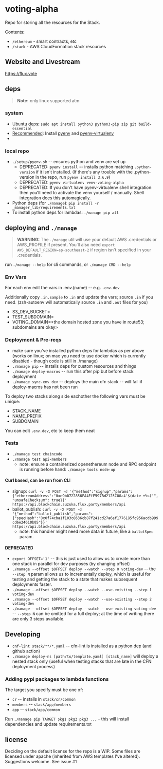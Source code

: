 # voting-alpha

Repo for storing all the resources for the Stack.

Contents:

- `/ethereum` - smart contracts, etc
- `/stack` - AWS CloudFormation stack resources

## Website and Livestream

https://flux.vote

## deps

> **Note:** only linux supported atm

### system

* Ubuntu deps: `sudo apt install python3 python3-pip zip git build-essential`
* [Recommended]: Install [pyenv](https://github.com/pyenv/pyenv) and [pyenv-virtualenv](https://github.com/pyenv/pyenv-virtualenv)
* [Recommended]: Docker

### local repo

* `./setup/pyenv.sh` -- ensures python and venv are set up
  * DEPRECATED: `pyenv install` -- installs python matching `.python-version` if it isn't installed. (If there's any trouble with the .python-version in the repo, run `pyenv install 3.6.9`)
  * DEPRECATED: `pyenv virtualenv venv-voting-alpha`
  * DEPRECATED: If you don't have pyenv-virtualenv shell integration then you'll need to activate the venv yourself / manually. Shell integration does this automagically.
* Python deps (for `./manage`): `pip install -r _manager_lib/requirements.txt`
* To install python deps for lambdas: `./manage pip all`

## deploying and `./manage`

> **WARNING:** The `./manage` util will use your default AWS .credentials or AWS_PROFILE if present. You'll also need `export AWS_DEFAULT_REGION=ap-southeast-2` if region isn't specified in your .credentials.

run `./manage --help` for cli commands, or `./manage CMD --help`

### Env Vars

For each env edit the vars in .env.(name) -- e.g. `.env.dev`

Additionally copy `.in.sample` to `.in` and update the vars; source `.in` if you need. (zsh-autoenv will automatically source `.in` and `.out` files for you)

* S3_DEV_BUCKET=<a public bucket>
* TEST_SUBDOMAIN=<just the subdomain>
* VOTING_DOMAIN=<the domain hosted zone you have in route53; subdomains are okay>

### Deployment & Pre-reqs

* make sure you've installed python deps for lambdas as per above (works on linux; on mac you need to use docker which is currently disabled - though code is still in ./manage)
* `./manage pip` -- installs deps for custom resources and things
* `./manage deploy-macros` -- run this after pip but before stack deployment
* `./manage sync-env dev` -- deploys the main cfn stack -- will fail if deploy-macros has not been run

To deploy two stacks along side eachother the following vars must be unique:

* STACK_NAME
* NAME_PREFIX
* SUBDOMAIN

You can edit `.env.dev`, etc to keep them neat

### Tests

* `./manage test chaincode`
* `./manage test api-members`
  - note: ensure a containerized openethereum node and RPC endpoint is running before hand: `./manage tools node-up`

#### Curl based, can be run from CLI

* signup: `curl -v -X POST -d '{"method":"signup","params":{"ethereumAddress":"0xe9b0722856FA4EfF597Bd2123C00a4'$(date +%s)'", "unsafeChecksum": true}}' https://api.blockchain.suzuka.flux.party/members/api`
* ballot_publish: `curl -v -X POST -d '{"method":"ballot_publish","params":{"specHash":"0x0f74cba1f103c8636cb87f241cd27a6ef1776185fc956acdb999cd6e24610b05"}}' https://api.blockchain.suzuka.flux.party/members/api`
  - note: this handler might need more data in future, like a `ballotSpec` param.

#### DEPRECATED

* `export OFFSET='1'` -- this is just used to allow us to create more than one stack in parallel for dev purposes (by changing offset)
* `./manage --offset $OFFSET deploy --watch --step 0 voting-dev` -- the `--step N` param allows us to incrementally deploy, which is useful for testing and getting the stack to a state that makes subsequent deployments faster.
* `./manage --offset $OFFSET deploy --watch --use-existing --step 1 voting-dev`
* `./manage --offset $OFFSET deploy --watch --use-existing --step 2 voting-dev`
* `./manage --offset $OFFSET deploy --watch --use-existing voting-dev` -- `--step N` can be omitted for a full deploy; at the time of writing there are only 3 steps available.

## Developing

* `cnf-lint stack/**/*.yaml` -- cfn-lint is installed as a python dep (and github action)
* `./manage deploy-ns [path/to/template.yaml] [stack_name]` will deploy a nested stack only (useful when testing stacks that are late in the CFN deployment process)

### Adding pypi packages to lambda functions

The target you specify must be one of:

* `cr` -- installs in `stack/cr/common`
* `members` -- `stack/app/members`
* `app` -- `stack/app/common`

Run `./manage pip TARGET pkg1 pkg2 pkg3 ...` - this will install dependencies and update requirements.txt

## license

Deciding on the default license for the repo is a WIP. Some files are licensed under apache (inherited from AWS templates I've altered). Suggestions welcome. See issue #1
